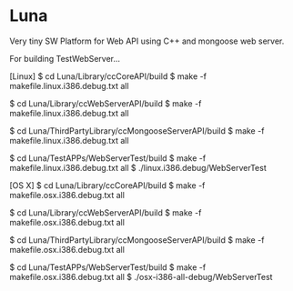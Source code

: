 # Luna
Very tiny SW Platform for Web API using C++ and mongoose web server.

For building TestWebServer...

[Linux]
$ cd Luna/Library/ccCoreAPI/build
$ make -f makefile.linux.i386.debug.txt all

$ cd Luna/Library/ccWebServerAPI/build
$ make -f makefile.linux.i386.debug.txt all

$ cd Luna/ThirdPartyLibrary/ccMongooseServerAPI/build
$ make -f makefile.linux.i386.debug.txt all

$ cd Luna/TestAPPs/WebServerTest/build
$ make -f makefile.linux.i386.debug.txt all
$ ./linux.i386.debug/WebServerTest

[OS X]
$ cd Luna/Library/ccCoreAPI/build
$ make -f makefile.osx.i386.debug.txt all

$ cd Luna/Library/ccWebServerAPI/build
$ make -f makefile.osx.i386.debug.txt all

$ cd Luna/ThirdPartyLibrary/ccMongooseServerAPI/build
$ make -f makefile.osx.i386.debug.txt all

$ cd Luna/TestAPPs/WebServerTest/build
$ make -f makefile.osx.i386.debug.txt all
$ ./osx-i386-all-debug/WebServerTest
